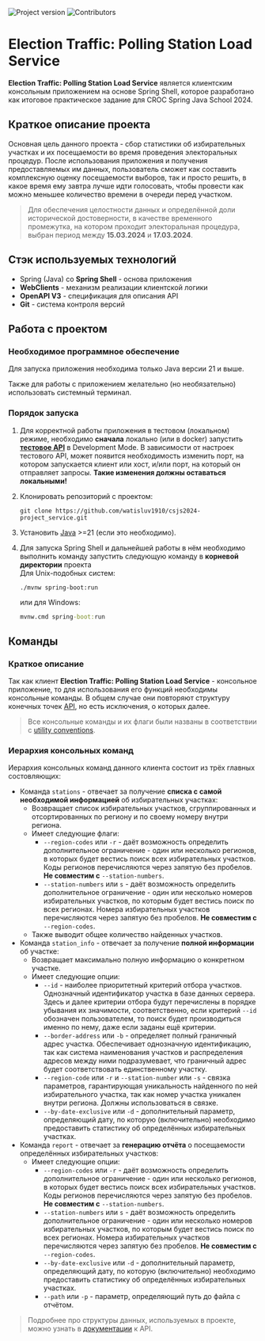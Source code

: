 ![Project version](https://img.shields.io/badge/Project_version-1.0.0-gree)
![Contributors](https://img.shields.io/badge/Contributors-1-blue)

Election Traffic: Polling Station Load Service
===============================================

**Election Traffic: Polling Station Load Service** является клиентским консольным приложением на основе Spring Shell, 
которое разработано как итоговое практическое задание для CROC Spring Java School 2024.

## Краткое описание проекта

Основная цель данного проекта - сбор статистики об избирательных участках и их 
посещаемости во время проведения электоральных процедур. После 
использования приложения и получения предоставляемых им данных,
пользователь сможет как составить комплексную оценку посещаемости выборов,
так и просто решить, в какое время ему завтра лучше идти голосовать,
чтобы провести как можно меньшее количество времени в очереди перед участком.

> Для обеспечения целостности данных и определённой доли исторической достоверности, 
в качестве временного промежутка, на котором проходит
электоральная процедура, выбран период между **15.03.2024** и **17.03.2024**.

## Стэк используемых технологий

- Spring (Java) со **Spring Shell** - основа приложения
- **WebClients** - механизм реализации клиентской логики
- **OpenAPI V3** - спецификация для описания API
- **Git** - система контроля версий

## Работа с проектом

### Необходимое программное обеспечение

Для запуска приложения необходима только Java версии 21 и выше.

Также для работы с приложением желательно 
(но необязательно) использовать системный терминал.

### Порядок запуска

1. Для корректной работы приложения в тестовом (локальном) режиме, необходимо
**сначала** локально (или в docker) запустить [**тестовое API**](https://github.com/watisluv1910/csjs2024-project_test-api) в Development Mode. 
В зависимости от настроек тестового API, может появится необходимость изменить порт, на котором запускается 
клиент или хост, и/или порт, на который он отправляет запросы.
**Такие изменения должны оставаться локальными!**

2. Клонировать репозиторий с проектом:
    ```shell
   git clone https://github.com/watisluv1910/csjs2024-project_service.git
    ```
   
3. Установить [Java](https://www.oracle.com/java/technologies/downloads/) >=21 (если это необходимо).

4. Для запуска Spring Shell и дальнейшей работы в нём необходимо выполнить команду 
запустить следующую команду в **корневой директории** проекта
   <br>Для Unix-подобных систем:
   ```shell
   ./mvnw spring-boot:run
   ``` 
   или для Windows:
    ```cmd
    mvnw.cmd spring-boot:run
    ```

## Команды

### Краткое описание

Так как клиент **Election Traffic: Polling Station Load Service** - консольное приложение,
то для использования его функций необходимы консольные команды. В общем случае они повторяют структуру 
конечных точек [API](src/main/resources/api/reference/openapi.yml), но есть исключения, о которых далее.

> Все консольные команды и их флаги были названы в соответствии с [utility conventions](https://pubs.opengroup.org/onlinepubs/9699919799/basedefs/V1_chap12.html).

### Иерархия консольных команд

Иерархия консольных команд данного клиента состоит из трёх главных состовляющих:
- Команда `stations` - отвечает за получение **списка с самой необходимой информацией** об избирательных участках:
  - Возвращает список избирательных участков, сгруппированных и отсортированных по региону и по своему номеру внутри региона.
  - Имеет следующие флаги:
    - `--region-codes` или `-r` - даёт возможность определить дополнительное ограничение - один или несколько регионов, 
    в которых будет вестись поиск всех избирательных участков. Коды регионов перечисляются через запятую без пробелов. **Не совместим с** `--station-numbers`.
    - `--station-numbers` или `s` - даёт возможность определить дополнительное ограничение - один или несколько номеров
    избирательных участков, по которым будет вестись поиск по всех регионах. Номера избирательных участков перечисляются через запятую без пробелов. 
    **Не совместим с** `--region-codes`.
  - Также выводит общее количество найденных участков.
- Команда `station_info` - отвечает за получение **полной информации** об участке:
  - Возвращает максимально полную информацию о конкретном участке.
  - Имеет следующие опции:
    - `--id` - наиболее приоритетный критерий отбора участков. Однозначный идентификатор участка в базе данных сервера. Здесь и далее критерии отбора будут перечислены
    в порядке убывания их значимости, соответственно, если критерий `--id` обозначен пользователем, то
    поиск будет производиться именно по нему, даже если заданы ещё критерии.
    - `--border-address` или `-b` - определяет полный граничный адрес участка. Обеспечивает однозначную идентификацию, так как
    система наименования участков и распределения адресов между ними подразумевает, что граничный адрес будет
    соответствовать единственному участку.
    - `--region-code` или `-r` и `--station-number` или `-s` - связка параметров, гарантирующая уникальность найденного по ней избирательного
    участка, так как номер участка уникален внутри региона. Должны использоваться в связке.
    - `--by-date-exclusive` или `-d` - дополнительный параметр, определяющий дату, по которую (включительно) необходимо предоставить
    статистику об определённых избирательных участках.
- Команда `report` - отвечает за **генерацию отчёта** о посещаемости определённых избирательных участков:
  - Имеет следующие опции:
    - `--region-codes` или `-r` - даёт возможность определить дополнительное ограничение - один или несколько регионов,
      в которых будет вестись поиск всех избирательных участков. Коды регионов перечисляются через запятую без пробелов. **Не совместим с** `--station-numbers`.
    - `--station-numbers` или `s` - даёт возможность определить дополнительное ограничение - один или несколько номеров
      избирательных участков, по которым будет вестись поиск по всех регионах. Номера избирательных участков перечисляются через запятую без пробелов.
      **Не совместим с** `--region-codes`.
    - `--by-date-exclusive` или `-d` - дополнительный параметр, определяющий дату, по которую (включительно) необходимо предоставить
      статистику об определённых избирательных участках.
    - `--path` или `-p` - параметр, определяющий путь до файла с отчётом.

> Подробнее про структуры данных, используемых в проекте, можно узнать в [документации](src/main/resources/api/reference/openapi.yml) к API.

